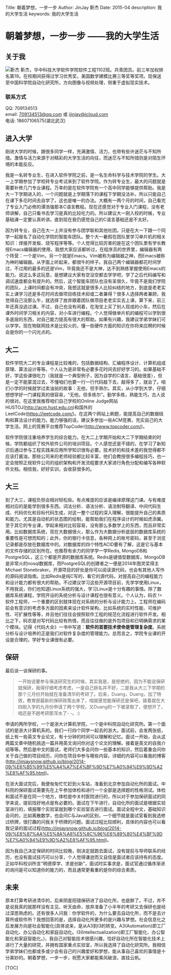 Title:   朝着梦想，一步一步
Author: JinJay 靳杰
Date:    2015-04
description: 我的大学生活
keywords: 我的大学生活


# 朝着梦想，一步一步  ——我的大学生活
## 关于我
![靳杰](http://jinjaysnow.github.io/images/mine.png)
靳杰，华中科技大学软件学院软件工程1102班。共青团员。前三年加权排名第19。在校期间获得过学习优秀奖，美国数学建模比赛三等奖等奖项。现保送至中国科学院自动化研究所，方向图像与视频处理，侧重于虚拟现实技术。

### 联系方式
QQ: 709134513  
email: 709134513@qq.com 或 ijinjay@icloud.com  
电话: 18607106575(湖北武汉)

## 进入大学 
刚进大学的时候，跟很多同学一样，充满激情、活力，也带有些许迷茫与不知所措。激情与活力来源于对精彩的大学生活的向往，而迷茫与不知所措则是对陌生环境的本能反应。

我是一名转专业生，在进入软件学院之前，是一名生命科学与技术学院的学生。大一上学期参加了学校转专业考试来到了软件学院。作为转专业生，最大的问题就是需要补修几门专业课程。万幸的是在软件学院有一个高中同学能够提供帮助。我是大一下学期进入的，一个问题就是上学期落下的课程下学期没法补。所以只能自己在课下多花时间去自学了，这也是唯一的办法。大概有一两个月的时间，自己看完了专业入门必修的谭浩强那本C语言教程。现在还感觉对于专业入门课程，没有老师讲解，自己只看书去学习是真的比较吃力的。所以建议大一刚入校的时候，专业基础课一定要认真听讲。直到现在我仍感觉自己的C语言基础还是不太好。

因为转专业，自己在大一上并没有参与团学联和其他社团。只是在大一下跟一个同学一起报名了自动化学院的智能车团队。整个大一暑假在团队里学习单片机的相关知识：焊接开发板、烧写程序等等。个人觉得比较厉害的是在这个团队里有学长教授Emacs编辑器的使用，我想大家应该都听过，在程序员的世界里，编辑器有两个阵营：一个是Vim，另一个就是Emacs。Vim被称为编辑器之神，而Emacs被称为神的编辑器。从字面上听起来，都很牛的样子。我自己两个编辑器都花时间学过，不过用的最多的还是Vim，毕竟我还不是大神，达不到熟练掌握使用Emacs的能力。说这么多这玩意，是想建议大家有空没空都去学学吧，学了之后代码编写和调试速度都会有提升的。然后，这个智能车团队也没有呆很久，毕竟不是我们学院的团队，上课时间都会有冲突，我想这就是很多人比较纠结的地方，到底是老老实实上课学习还是多花时间去做项目练技术抑或二者兼得？很多人选择两者兼顾，我觉得自己没那么牛，就选择了放弃跟着团队做项目老老实实去上课，算下来，前三年还真没逃过课。不过，自己也没有闲着，在淘宝上买了别人现成的小车，然后在课外时间学习相关的内容，对小车进行编程。个人觉得做单片机的编程可以学到很多底层的东西，对自己能力提高有很大的帮助。如果有兴趣，我建议学弟学妹们可以学学。现在物联网技术是比较火的，懂一些硬件方面的知识在你将来应聘的时候会是你的一个闪光点的。

## 大二
软件学院大二的专业课程是比较难的，包括数据结构、汇编程序设计、计算机组成原理、算法设计等等。个人认为是非常有必要多花时间去好好学习的。如果基础不好，学这些课很吃力（我就是一个典型例子，因为自学的C语言，基础很差），但是一定不能蒙混过去，不懂咱们也要一行一行代码敲下去，敲得多了，就会了。咱们小学的时候就学过卖油翁的故事：无他，但手熟尔。其实，从小学到大学，仔细想想学好一门课程真的很容易，“无他，但多练尔”。勤学多练，熟能生巧，古人说的很对。在这里我推荐咱们自己学校的Online Judge网站HUSTOJ(http://acm.hust.edu.cn)和国外的LeetCode(https://leetcode.com/)。在这两个网站上刷题，能提高自己的数据结构和算法设计的能力。能力够强的话，建议多参加一些ACM竞赛，充实自己的大学生活。网上的竞赛平台推荐TopCoder(http://www.topcoder.com/)。

软件学院很注重培养学生的综合能力。在大二上学期开始和大二下学期结束的时候，学院都组织了校外软件公司的培训项目。个人感觉还是不错的，在学习了新知识后通过参与工程实践来应用所学知识很有必要。技术好的和技术差的我觉得都不应该打酱油，那些公司来的老师经验都比较丰富，他们会教授很多编程技巧，也一定会按照正规软件公司的组织架构和开发流程要求大家进行角色分配和编写各种软件文档。相信我，好好实训，会收获很多的。

## 大三
到了大三，课程负担会相对轻松些。有点难度的应该是编译原理这门课。与有难度相对应的是能学到很多东西。词法分析、语法分析、语法制导翻译、中间代码生成、代码优化和目标代码生成，对这一整个过程的深入理解，很能提升自己的素质和能力。尤其是自动机的状态图的绘制，能帮助我们在程序设计的时候如虎添翼。至于其它的专业课，学起来相对比较容易，没有那么多数学上的东西，而且非常实用。比如数据库系统，现在大数据很火，那么作为大数据分析底层的数据库系统的重要性是可想而知的；此外，你的银行卡信息，各种网上的账号密码，甚至于浏览记录都是存放在数据库中的。对数据库的四个特性ACID要有了解，这是它与基本的文件存储的区别所在。也推荐有余力的同学学一学Redis, MongoDB和PostgreSQL，这三个都是开源的数据库系统。Redis是键值型数据库，MongoDB是非常火的nosql数据库，而PostgreSQL的创建者之一便是2014年图灵奖得主Michael Stonebraker。开源项目的好处是你可以阅读源代码，也会有其他人写作的源码阅读指南。比如Redis是纯C写的，看它的源代码，对提高自己的编程能力和设计能力都有很大的帮助。不过建议学习这些开源项目前，先学学使用Linux，不用我说，你们也知道Linux系统的强大，学习Linux是十分有趣的事情。除了数据库系统课程，学院开设的系统分析与设计课程也很有意义。个人认为，码农 != 软件工程师，一个重要的区别就体现在对系统的分析与设计能力上。工程师在编码前会有意识的考虑多方面的因素来设计软件架构，比如系统的实时性能、可维护性、可扩展性等等，并且他们往往会按照软件工程的规范化流程进行软件开发。相比之下，码农是对写代码比较有热情，而且往往做的是外包项目和已明确需求的某个模块。记得《代码大全》一书中写道：**软件的首要技术使命是管理复杂度**。系统分析与设计培养的正是我们对软件复杂度的管理能力。总而言之，学院专业课的开设是合理的，学好专业课很有必要。

## 保研
最后谈一谈保研的事。

> 一开始说要参与保送研究生的时候，其实我是，是拒绝的，因为不能说保研就保研，我得仔细考虑考虑，一是自己排名并不好，二是我从大三下学期的那个三月份开始就在准备清华的考研了。后来，Duang，Duang，加了特效，教育部最新的保研政策出来了，咱就感觉能保研还是保吧，接着就在大四刚入学的九月份申请了两个学校，又Duang的一下被录取了，便想开了，咱还是不趟考研那浑水了- -。:)

申请的两所学校，一个是浙大计算机学院，一个是中科院自动化研究所。第一个面试的是浙大计算机系的。我们一行四个同学一起去的浙大。面试前，会发两张纸，纸上有一些英文专业论文，有十分钟的时间可以理解和记忆。面试一开始，会从这两篇文章中随机挑选一篇并用英文询问你对这个论文的理解。接着是英文的自我介绍等等。然后是中文的面试，老师们大多会问你一些基本的知识，然后着重会问你关于自己做的项目经历，问你在项目中参与哪些内容。详细的内容可以看我的博客(http://jinjaysnow.github.io/blog/2014-09/%E6%B5%99%E5%A4%A7%E4%BF%9D%E7%A0%94%E9%9D%A2%E8%AF%95.html)。

在浙大面试完后，我便匆匆忙忙赶到火车站，准备到北京参加自动化所的面试。中科院的保研面试需要先在上午参加体检和进行一个全部是选择题的性格测试。体检和面试不是在同一个地方，体检是中关村医院进行的，所以对于参加保研面试的同学来说，提前找好地点是有必要的。面试在下午进行，自动化所的面试是根据实验室进行的，填报哪个实验室就到哪个实验室去进行面试。面试全程中文，基础知识会问的，比如离散数学，也会问C与Java的区别，一个细节就是面试官看到我选修过桥牌，很打趣的问我关于桥牌的问题。面试过程比较顺利，具体的内容也可以看我记录的面试过程(http://jinjaysnow.github.io/blog/2014-09/%E8%87%AA%E5%8A%A8%E5%8C%96%E6%89%80%E4%BF%9D%E7%A0%94%E9%9D%A2%E8%AF%95.html)。

因为我自己决定保研的时间比较晚，刚决定就跑去面试，没有提前与导师联系的经历，也没有面试技巧可以分享，个人觉得谦逊而又自信是面试者应该持有的态度。正如华科校训所言“明德厚学、求是创新”，面试时实事求是，面试官通过循序渐进的询问是可以知道你的能力的，而且通常更看重的是你的综合素质。

## 未来
原本打算考研进清华的，后来阴差阳错保研进了自动化所，也是醉了。不过，并不是说我真的就那样没有主见、听天由命，放弃准备了小半年的考研又去保研也是经过深思熟虑的。还有很多人问我：你学软件的，为什么要去自动化所，而不是去计算所或软件所？我想回答的是，选择自动化所更多的是兴趣与梦想。社会信息化之后发展方向是社会智能化(具体说来，是从A3到I3的转变。A3(Automation)即工厂自动化、办公自动化和家庭自动化。I3(Intellectualization)即工厂智能化、办公智能化和家庭智能化。)，我自己对智能技术很感兴趣，恰好自动化所在智能化技术上进行了大量的研究，并拥有国家重点实验室，所以我选择了自动化研究所。我相信学弟学妹们也都或多或少会有自己的兴趣爱好和梦想，能从事自己喜欢的事情是十分美妙的。朝着梦想，一步一步，祝愿大家都能乘风破浪，直挂云帆。

[TOC]
